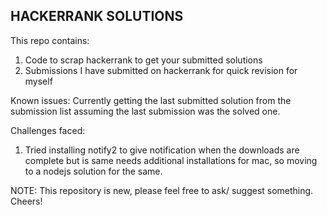 ## HACKERRANK SOLUTIONS

This repo contains:
1. Code to scrap hackerrank to get your submitted solutions
2. Submissions I have submitted on hackerrank for quick revision for myself

Known issues: 
Currently getting the last submitted solution from the submission list assuming the last submission was the solved one.

Challenges faced:
1. Tried installing notify2 to give notification when the downloads are complete but is same needs additional installations for mac, so moving to a nodejs solution for the same.

NOTE: This repository is new, please feel free to ask/ suggest something. Cheers!